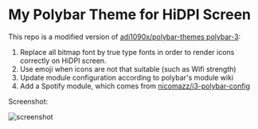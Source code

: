 # My Polybar Theme for HiDPI Screen

This repo is a modified version of [adi1090x/polybar-themes polybar-3](https://github.com/adi1090x/polybar-themes/tree/master/polybar-3):

1. Replace all bitmap font by true type fonts in order to render icons
   correctly on HiDPI screen.
2. Use emoji when icons are not that suitable (such as Wifi strength)
3. Update module configuration according to polybar's module wiki
4. Add a Spotify module, which comes from [nicomazz/i3-polybar-config](https://github.com/nicomazz/i3-polybar-config)

Screenshot:

![screenshot](./polybar-3-screenshot.png)

